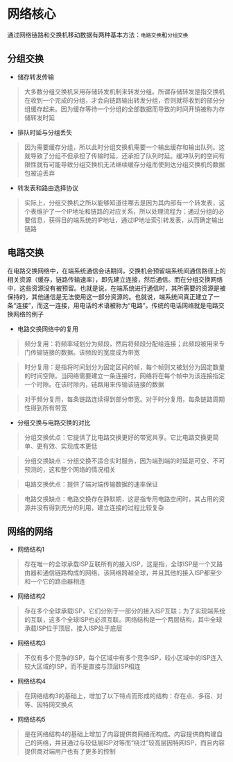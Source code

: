 # 网络核心

通过网络链路和交换机移动数据有两种基本方法：`电路交换`和`分组交换`

## 分组交换

- 储存转发传输

> 大多数分组交换机采用存储转发机制来转发分组。所谓存储转发是指交换机在收到一个完成的分组，才会向链路输出转发分组，否则就将收到的部分分组缓存起来。因为缓存等待一个分组的全部数据而导致的时间开销被称为存储转发时延

- 排队时延与分组丢失

> 因为需要缓存分组，所以此时分组交换机需要一个输出缓存和输出队列。这就导致了分组不但承担了传输时延，还承担了队列时延。缓冲队列的空间有限性就有可能导致分组交换机无法继续缓存分组而使到达分组交换机的数据包被迫丢弃

- 转发表和路由选择协议

> 实际上，分组交换机之所以能够知道往哪去是因为其内部有一个转发表，这个表维护了一个IP地址和链路的对应关系，所以处理流程为：通过分组的必要信息，获得目的端系统的IP地址，通过IP地址索引转发表，从而确定输出链路

## 电路交换

在电路交换网络中，在端系统通信会话期间，交换机会预留端系统间通信路径上的相关资源（缓存，链路传输速率），即先建立连接，然后通信。而在分组交换网络中，这些资源没有被预留。也就是说，在端系统进行通信时，其所需要的资源是被保持的，其他通信是无法使用这一部分资源的。也就说，端系统间真正建立了一条“连接”，而这一连接，用电话的术语被称为“电路”。传统的电话网络就是电路交换网络的例子

- 电路交换网络中的复用

> 频分复用：将频率域划分为频段，然后将频段分配给连接；此频段被用来专门传输链接的数据。该频段的宽度成为带宽

> 时分复用：是指将时间划分为固定区间的帧，每个帧则又被划分为固定数量的时间空隙。当网络需要建立一条连接时，网络将在每个帧中为该连接指定一个时隙。在该时隙内，链路用来传输该链接的数据

> 对于频分复用，每条链路连续得到部分带宽。对于时分复用，每条链路周期性得到所有带宽

- 分组交换与电路交换的对比

> 分组交换优点：它提供了比电路交换更好的带宽共享。它比电路交换更简单、更有效、实现成本更低

> 分组交换缺点：分组交换不适合实时服务，因为端到端的时延是可变、不可预测的，这和整个网络的情况相关

> 电路交换优点：提供了端对端传输数据的速率保证

> 电路交换缺点：电路交换存在静默期，这是指专用电路空闲时，其占用的资源并没有得到充分的利用，建立连接的过程比较复杂

## 网络的网络

- 网络结构1

> 存在唯一的全球承载ISP互联所有的接入ISP，这是指，全球ISP是一个又路由器和通信链路构成的网络，该网络跨越全球，并且其他的接入ISP都至少和一个它的路由器相连

- 网络结构2

> 存在多个全球承载ISP，它们分别于一部分的接入ISP互联；为了实现端系统的互联，这多个全球ISP也必须互联。网络结构是一个两层结构，其中全球承载ISP位于顶层，接入ISP处于底层

- 网络结构3

> 不仅有多个竞争的ISP，每个区域中有多个竞争ISP，较小区域中的ISP连入较大区域的ISP，而不是直接与顶层ISP相连

- 网络结构4

> 在网络结构3的基础上，增加了以下特点而形成的结构：存在点、多宿、对等、因特网交换点

- 网络结构5

> 是在网络结构4的基础上增加了内容提供商网络而构成。内容提供商构建自己的网络，并且通过与较低层ISP对等而“绕过”较高层因特网ISP，而且内容提供商对端用户也有了更多的控制
